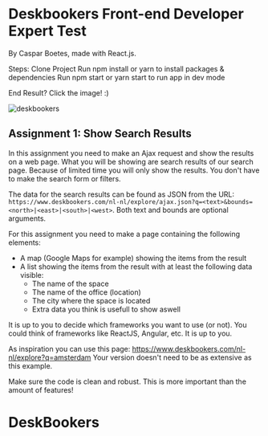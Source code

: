 # Deskbookers Front-end Developer Expert Test

By Caspar Boetes, made with React.js.

Steps:
Clone Project
Run npm install or yarn to install packages & dependencies
Run npm start or yarn start to run app in dev mode

End Result? Click the image! :)

![deskbookers](https://user-images.githubusercontent.com/34174855/38075186-c50facd0-3331-11e8-8db1-1de46fc6a31e.png)

## Assignment 1: Show Search Results

In this assignment you need to make an Ajax request and show the results on a web page. What you will be showing are search results of our search page. Because of limited time you will only show the results. You don't have to make the search form or filters.

The data for the search results can be found as JSON from the URL: `https://www.deskbookers.com/nl-nl/explore/ajax.json?q=<text>&bounds=<north>|<east>|<south>|<west>`. Both text and bounds are optional arguments.

For this assignment you need to make a page containing the following elements:

* A map (Google Maps for example) showing the items from the result
* A list showing the items from the result with at least the following data visible:
  * The name of the space
  * The name of the office (location)
  * The city where the space is located
  * Extra data you think is usefull to show aswell

It is up to you to decide which frameworks you want to use (or not). You could think of frameworks like ReactJS, Angular, etc. It is up to you.

As inspiration you can use this page: https://www.deskbookers.com/nl-nl/explore?q=amsterdam
Your version doesn't need to be as extensive as this example.

Make sure the code is clean and robust. This is more important than the amount of features!
# DeskBookers

